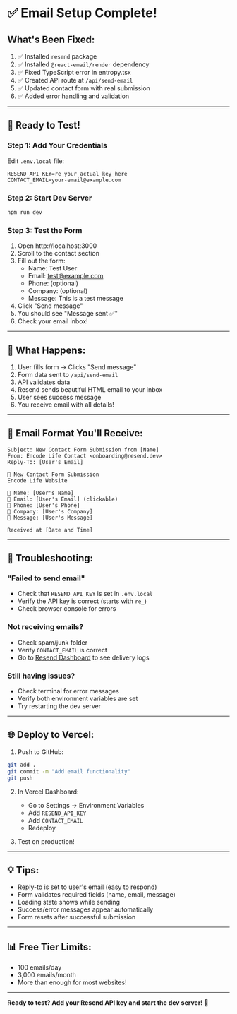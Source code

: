 # ✅ Email Setup Complete!

## What's Been Fixed:

1. ✅ Installed `resend` package
2. ✅ Installed `@react-email/render` dependency
3. ✅ Fixed TypeScript error in entropy.tsx
4. ✅ Created API route at `/api/send-email`
5. ✅ Updated contact form with real submission
6. ✅ Added error handling and validation

---

## 🚀 Ready to Test!

### Step 1: Add Your Credentials

Edit `.env.local` file:
```env
RESEND_API_KEY=re_your_actual_key_here
CONTACT_EMAIL=your-email@example.com
```

### Step 2: Start Dev Server
```bash
npm run dev
```

### Step 3: Test the Form
1. Open http://localhost:3000
2. Scroll to the contact section
3. Fill out the form:
   - Name: Test User
   - Email: test@example.com
   - Phone: (optional)
   - Company: (optional)
   - Message: This is a test message
4. Click "Send message"
5. You should see "Message sent ✅"
6. Check your email inbox!

---

## 📧 What Happens:

1. User fills form → Clicks "Send message"
2. Form data sent to `/api/send-email`
3. API validates data
4. Resend sends beautiful HTML email to your inbox
5. User sees success message
6. You receive email with all details!

---

## 🎯 Email Format You'll Receive:

```
Subject: New Contact Form Submission from [Name]
From: Encode Life Contact <onboarding@resend.dev>
Reply-To: [User's Email]

🌱 New Contact Form Submission
Encode Life Website

👤 Name: [User's Name]
📧 Email: [User's Email] (clickable)
📱 Phone: [User's Phone]
🏢 Company: [User's Company]
💬 Message: [User's Message]

Received at [Date and Time]
```

---

## 🔧 Troubleshooting:

### "Failed to send email"
- Check that `RESEND_API_KEY` is set in `.env.local`
- Verify the API key is correct (starts with `re_`)
- Check browser console for errors

### Not receiving emails?
- Check spam/junk folder
- Verify `CONTACT_EMAIL` is correct
- Go to [Resend Dashboard](https://resend.com/emails) to see delivery logs

### Still having issues?
- Check terminal for error messages
- Verify both environment variables are set
- Try restarting the dev server

---

## 🌐 Deploy to Vercel:

1. Push to GitHub:
```bash
git add .
git commit -m "Add email functionality"
git push
```

2. In Vercel Dashboard:
   - Go to Settings → Environment Variables
   - Add `RESEND_API_KEY`
   - Add `CONTACT_EMAIL`
   - Redeploy

3. Test on production!

---

## 💡 Tips:

- Reply-to is set to user's email (easy to respond)
- Form validates required fields (name, email, message)
- Loading state shows while sending
- Success/error messages appear automatically
- Form resets after successful submission

---

## 📊 Free Tier Limits:

- 100 emails/day
- 3,000 emails/month
- More than enough for most websites!

---

**Ready to test? Add your Resend API key and start the dev server!** 🚀
